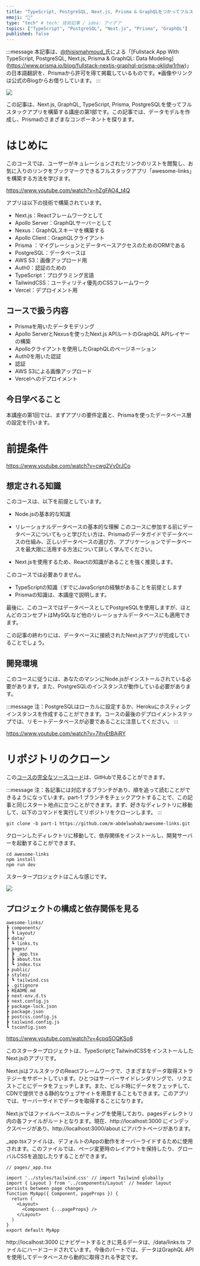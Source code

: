 ```yaml
---
title: "TypeScript, PostgreSQL, Next.js, Prisma & GraphQLをつかってフルスタックAppを作る"
emoji: "🦔"
type: "tech" # tech: 技術記事 / idea: アイデア
topics: ["TypeScript", "PostgreSQL", "Next.js", "Prisma", "GraphQL"]
published: false
---
```


:::message
本記事は、[@thisismahmoud_](https://twitter.com/thisismahmoud_)氏による「[Fullstack App With TypeScript, PostgreSQL, Next.js, Prisma & GraphQL: Data Modeling](https://www.prisma.io/blog/fullstack-nextjs-graphql-prisma-oklidw1rhw)」の日本語翻訳を、Prismaから許可を得て掲載しているものです。※画像やリンクは公式のBlogからお借りしています。
:::

![](https://storage.googleapis.com/zenn-user-upload/e0f2c9ef3f57-20220416.png)

この記事は、Next.js, GraphQL, TypeScript, Prisma, PostgreSQLを使ってフルスタックアプリを構築する講座の第1部です。この記事では、データモデルを作成し、Prismaのさまざまなコンポーネントを探ります。

# はじめに

このコースでは、ユーザーがキュレーションされたリンクのリストを閲覧し、お気に入りのリンクをブックマークできるフルスタックアプリ「awesome-links」を構築する方法を学びます。

https://www.youtube.com/watch?v=hZgFAO4_t4Q

アプリは以下の技術で構築されています。

- Next.js：Reactフレームワークとして
- Apollo Server：GraphQLサーバーとして
- Nexus：GraphQLスキーマを構築する
- Apollo Client：GraphQLクライアント 
- Prisma ：マイグレーションとデータベースアクセスのためのORMである
- PostgreSQL：データベースは 
- AWS S3：画像アップロード用 
- Auth0：認証のための 
- TypeScript：プログラミング言語 
- TailwindCSS：ユーティリティ優先のCSSフレームワーク 
- Vercel：デプロイメント用

## コースで扱う内容
- Prismaを用いたデータモデリング 
- Apollo ServerとNexusを使ったNext.js APIルートのGraphQL APIレイヤーの構築 
- Apolloクライアントを使用したGraphQLのページネーション 
- Auth0を用いた認証 
- 認証 
- AWS S3による画像アップロード 
- Vercelへのデプロイメント

## 今日学べること
本講座の第1回では、まずアプリの要件定義と、Prismaを使ったデータベース層の設定を行います。

# 前提条件
https://www.youtube.com/watch?v=cwg2Vv0rJCo

## 想定される知識
このコースは、以下を前提としています。

- Node.jsの基本的な知識

- リレーショナルデータベースの基本的な理解 このコースに参加する前にデータベースについてもっと学びたい方は、Prismaのデータガイドでデータベースの仕組み、正しいデータベースの選び方、アプリケーションでデータベースを最大限に活用する方法について詳しく学んでください。
- Next.jsを使用するため、Reactの知識があることを強く推奨します。

このコースでは必要ありません。

- TypeScriptの知識（すでにJavaScriptの経験があることを前提とします
- Prismaの知識は、本講座で説明します。

最後に、このコースではデータベースとしてPostgreSQLを使用しますが、ほとんどのコンセプトはMySQLなど他のリレーショナルデータベースにも適用できます。

この記事の終わりには、データベースに接続されたNext.jsアプリが完成していることでしょう。

## 開発環境

このコースに従うには、あなたのマシンにNode.jsがインストールされている必要があります。また、PostgreSQLのインスタンスが動作している必要があります。

:::message
注：PostgreSQLはローカルに設定するか、Herokuにホスティングインスタンスを作成することができます。コースの最後のデプロイメントステップでは、リモートデータベースが必要であることに注意してください。
:::

https://www.youtube.com/watch?v=7ihvEtBAjRY

# リポジトリのクローン
この[コースの完全なソースコード](https://github.com/m-abdelwahab/awesome-links)は、GitHubで見ることができます。

:::message
注：各記事には対応するブランチがあり、順を追って読むことができるようになっています。part-1 ブランチをチェックアウトすることで、この記事と同じスタート地点に立つことができます。まず、好きなディレクトリに移動して、以下のコマンドを実行してリポジトリをクローンします。
:::

```shell
git clone -b part-1 https://github.com/m-abdelwahab/awesome-links.git
```

クローンしたディレクトリに移動して、依存関係をインストールし、開発サーバーを起動することができます。

```shell
cd awesome-links
npm install
npm run dev
```

スタータープロジェクトはこんな感じです。

![](https://storage.googleapis.com/zenn-user-upload/905d1cc430d2-20220416.png)

## プロジェクトの構成と依存関係を見る

```
awesome-links/
┣ components/
┃ ┗ Layout/
┣ data/
┃ ┗ links.ts
┣ pages/
┃ ┣ _app.tsx
┃ ┣ about.tsx
┃ ┗ index.tsx
┣ public/
┣ styles/
┃ ┗ tailwind.css
┣ .gitignore
┣ README.md
┣ next-env.d.ts
┣ next.config.js
┣ package-lock.json
┣ package.json
┣ postcss.config.js
┣ tailwind.config.js
┗ tsconfig.json
```

https://www.youtube.com/watch?v=4cpqSOQKSo8

このスタータープロジェクトは、TypeScriptとTailwindCSSをインストールしたNext.jsのアプリです。

Next.jsはフルスタックのReactフレームワークで、さまざまなデータ取得ストラテジーをサポートしています。ひとつはサーバーサイドレンダリングで、リクエストごとにデータをフェッチします。また、ビルド時にデータをフェッチして、CDNで提供できる静的なウェブサイトを用意することもできます。このアプリでは、サーバーサイドでデータを取得することになります。

Next.jsではファイルベースのルーティングを使用しており、pagesディレクトリ内の各ファイルがルートとなります。現在、http://localhost:3000 にインデックスページがあり、http://localhost:3000/about にアバウトページがあります。

_app.tsxファイルは、デフォルトのAppの動作をオーバーライドするために使用されます。このファイルでは、ページ変更時のレイアウトを保持したり、グローバルCSSを追加したりすることができます。

```tsx
// pages/_app.tsx

import '../styles/tailwind.css' // import Tailwind globally
import { Layout } from '../components/Layout' // header layout persists between page changes
function MyApp({ Component, pageProps }) {
  return (
    <Layout>
      <Component {...pageProps} />
    </Layout>
  )
}
export default MyApp
```

http://localhost:3000 にナビゲートするときに見るデータは、/data/links.ts ファイルにハードコードされています。今後のパートでは、データはGraphQL APIを使用してデータベースから動的に取得される予定です。

